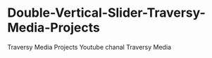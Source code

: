 # Double-Vertical-Slider-Traversy-Media-Projects
Traversy Media Projects
Youtube chanal Traversy Media

